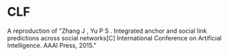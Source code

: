 # CLF
A reproduction of "Zhang J , Yu P S . Integrated anchor and social link predictions across social networks[C] International Conference on Artificial Intelligence. AAAI Press, 2015."

